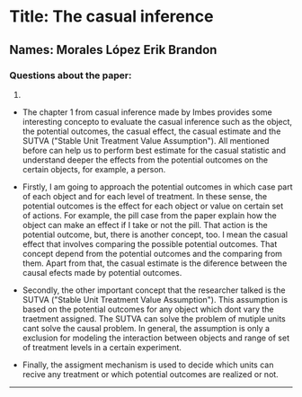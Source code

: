 # Title: The casual inference

## Names: Morales López Erik Brandon

### Questions about the paper:

1. 

- The chapter 1 from casual inference made by Imbes provides some interesting concepto to evaluate the casual inference such as the object, the potential outcomes, the casual effect, the casual estimate and the SUTVA ("Stable Unit Treatment Value Assumption"). All mentioned before can help us to perform best estimate for the casual statistic and understand deeper the effects from the potential outcomes on the certain objects, for example, a person. 

- Firstly, I am going to approach the potential outcomes in which case part of each object and for each level of treatment. In these sense, the potential outcomes is the effect for each object or value on certain set of actions. For example, the pill case from the paper explain how the object can make an effect if I take or not the pill. That action is the potential outcome, but, there is another concept, too. I mean the casual effect that involves comparing the possible potential outcomes. That concept depend from the potential outcomes and the comparing from them. Apart from that, the casual estimate is the diference between the causal efects made by potential outcomes. 

- Secondly, the other important concept that the researcher talked is the SUTVA ("Stable Unit Treatment Value Assumption"). This assumption is based on the potential outcomes for any object which dont vary the traetment assigned. The SUTVA can solve the problem of mutiple units cant solve the causal problem. In general, the assumption is only a exclusion for modeling the interaction between objects and range of set of treatment levels in a certain experiment. 


- Finally, the assigment mechanism is used to decide which units can recive any treatment or which potential outcomes are realized or not.


---